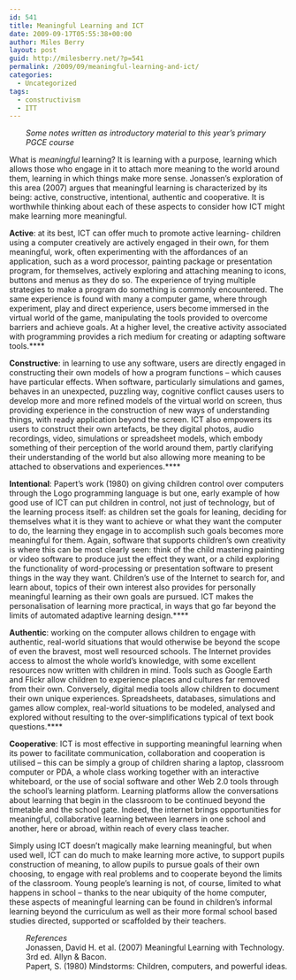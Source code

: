```yaml
---
id: 541
title: Meaningful Learning and ICT
date: 2009-09-17T05:55:38+00:00
author: Miles Berry
layout: post
guid: http://milesberry.net/?p=541
permalink: /2009/09/meaningful-learning-and-ict/
categories:
  - Uncategorized
tags:
  - constructivism
  - ITT
---
```

<p style="padding-left: 30px;">
  <em>Some notes written as introductory material to this year&#8217;s primary PGCE course</em>
</p>

What is _meaningful_ learning? It is learning with a purpose, learning which allows those who engage in it to attach more meaning to the world around them, learning in which things make more sense. Jonassen&#8217;s exploration of this area (2007) argues that meaningful learning is characterized by its being: active, constructive, intentional, authentic and cooperative. It is worthwhile thinking about each of these aspects to consider how ICT might make learning more meaningful.<!--more-->

**Active**: at its best, ICT can offer much to promote active learning- children using a computer creatively are actively engaged in their own, for them meaningful, work, often experimenting with the affordances of an application, such as a word processor, painting package or presentation program, for themselves, actively exploring and attaching meaning to icons, buttons and menus as they do so. The experience of trying multiple strategies to make a program do something is commonly encountered. The same experience is found with many a computer game, where through experiment, play and direct experience, users become immersed in the virtual world of the game, manipulating the tools provided to overcome barriers and achieve goals. At a higher level, the creative activity associated with programming provides a rich medium for creating or adapting software tools.****

**Constructive**: in learning to use any software, users are directly engaged in constructing their own models of how a program functions &#8211; which causes have particular effects. When software, particularly simulations and games, behaves in an unexpected, puzzling way, cognitive conflict causes users to develop more and more refined models of the virtual world on screen, thus providing experience in the construction of new ways of understanding things, with ready application beyond the screen. ICT also empowers its users to construct their own artefacts, be they digital photos, audio recordings, video, simulations or spreadsheet models, which embody something of their perception of the world around them, partly clarifying their understanding of the world but also allowing more meaning to be attached to observations and experiences.****

**Intentional**: Papert&#8217;s work (1980) on giving children control over computers through the Logo programming language is but one, early example of how good use of ICT can put children in control, not just of technology, but of the learning process itself: as children set the goals for leaning, deciding for themselves what it is they want to achieve or what they want the computer to do, the learning they engage in to accomplish such goals becomes more meaningful for them. Again, software that supports children&#8217;s own creativity is where this can be most clearly seen: think of the child mastering painting or video software to produce just the effect they want, or a child exploring the functionality of word-processing or presentation software to present things in the way they want. Children&#8217;s use of the Internet to search for, and learn about, topics of their own interest also provides for personally meaningful learning as their own goals are pursued. ICT makes the personalisation of learning more practical, in ways that go far beyond the limits of automated adaptive learning design.****

**Authentic**: working on the computer allows children to engage with authentic, real-world situations that would otherwise be beyond the scope of even the bravest, most well resourced schools. The Internet provides access to almost the whole world&#8217;s knowledge, with some excellent resources now written with children in mind. Tools such as Google Earth and Flickr allow children to experience places and cultures far removed from their own. Conversely, digital media tools allow children to document their own unique experiences. Spreadsheets, databases, simulations and games allow complex, real-world situations to be modeled, analysed and explored without resulting to the over-simplifications typical of text book questions.****

**Cooperative**: ICT is most effective in supporting meaningful learning when its power to facilitate communication, collaboration and cooperation is utilised &#8211; this can be simply a group of children sharing a laptop, classroom computer or PDA, a whole class working together with an interactive whiteboard, or the use of social software and other Web 2.0 tools through the school&#8217;s learning platform. Learning platforms allow the conversations about learning that begin in the classroom to be continued beyond the timetable and the school gate. Indeed, the internet brings opportunities for meaningful, collaborative learning between learners in one school and another, here or abroad, within reach of every class teacher.

Simply using ICT doesn&#8217;t magically make learning meaningful, but when used well, ICT can do much to make learning more active, to support pupils construction of meaning, to allow pupils to pursue goals of their own choosing, to engage with real problems and to cooperate beyond the limits of the classroom. Young people&#8217;s learning is not, of course, limited to what happens in school &#8211; thanks to the near ubiquity of the home computer, these aspects of meaningful learning can be found in children&#8217;s informal learning beyond the curriculum as well as their more formal school based studies directed, supported or scaffolded by their teachers.

<p style="padding-left: 30px;">
  <em>References</em><br /> Jonassen, David H. et al. (2007) Meaningful Learning with Technology. 3rd ed. Allyn & Bacon.<br /> Papert, S. (1980) Mindstorms: Children, computers, and powerful ideas.
</p>